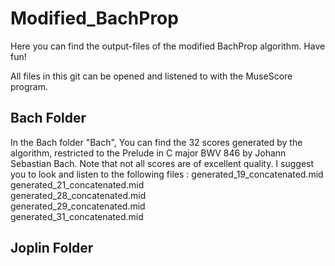 # Modified_BachProp

Here you can find the output-files of the modified BachProp algorithm. 
Have fun! 

All files in this git can be opened and listened to with the MuseScore program.

## Bach Folder
In the Bach folder "Bach", You can find the 32 scores generated by the algorithm, restricted to the Prelude in C major BWV 846 by Johann Sebastian Bach. Note that not all scores are of excellent quality. I suggest you to look and listen to the following files :
generated_19_concatenated.mid  
generated_21_concatenated.mid  
generated_28_concatenated.mid  
generated_29_concatenated.mid  
generated_31_concatenated.mid


## Joplin Folder

